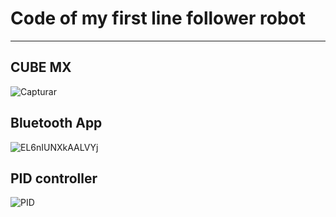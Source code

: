# Code of my first line follower robot
***
## CUBE MX
![Capturar](https://user-images.githubusercontent.com/52970228/88416277-50b4f580-cdb6-11ea-966d-135dbbfa1a3d.PNG)
## Bluetooth App
![EL6nIUNXkAALVYj](https://user-images.githubusercontent.com/52970228/88416278-50b4f580-cdb6-11ea-9f2a-3274fc27a205.png)
## PID controller
![PID](https://user-images.githubusercontent.com/52970228/88416275-501c5f00-cdb6-11ea-952b-9511b672ba64.PNG)
